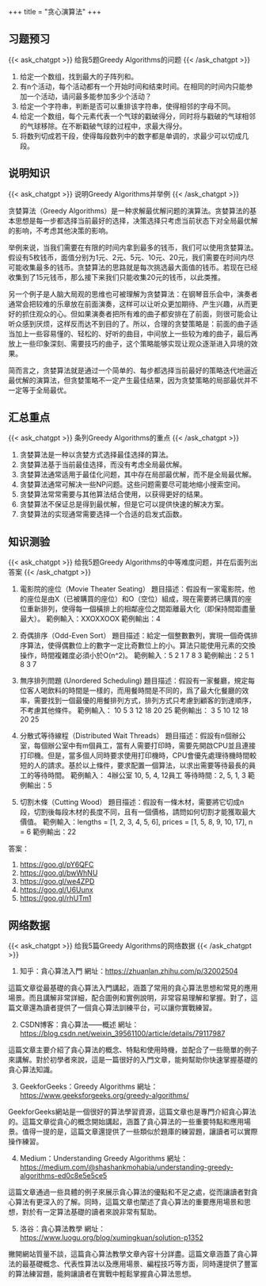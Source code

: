 +++
title = "贪心演算法"
+++
## 习题预习
{{< ask_chatgpt >}}
给我5题Greedy Algorithms的问题
{{< /ask_chatgpt >}}



1. 给定一个数组，找到最大的子阵列和。
2. 有n个活动，每个活动都有一个开始时间和结束时间。在相同的时间内只能参加一个活动，请问最多能参加多少个活动？
3. 给定一个字符串，判断是否可以重排该字符串，使得相邻的字母不同。
4. 给定一个数组，每个元素代表一个气球的戳破得分，同时将与戳破的气球相邻的气球移除。在不断戳破气球的过程中，求最大得分。
5. 将数列切成若干段，使得每段数列中的数字都是单调的，求最少可以切成几段。   

## 说明知识
{{< ask_chatgpt >}}
说明Greedy Algorithms并举例
{{< /ask_chatgpt >}}



贪婪算法（Greedy Algorithms）是一种求解最优解问题的演算法。贪婪算法的基本思想是每一步都选择当前最好的选择，决策选择只考虑当前状态下对全局最优解的影响，不考虑其他决策的影响。

举例来说，当我们需要在有限的时间内拿到最多的钱币，我们可以使用贪婪算法。假设有5枚钱币，面值分别为1元、2元、5元、10元、20元，我们需要在时间内尽可能收集最多的钱币。贪婪算法的思路就是每次挑选最大面值的钱币。若现在已经收集到了15元钱币，那么接下来我们只能收集20元的钱币，以此类推。

另一个例子是人脑大局观的思维也可被理解为贪婪算法：在钢琴音乐会中，演奏者通常会把较难的乐章放在前面演奏，这样可以让听众更加期待、产生兴趣，从而更好的抓住观众的心。但如果演奏者把所有难的曲子都安排在了前面，则很可能会让听众感到厌烦，这样反而达不到目的了。所以，合理的贪婪策略是：前面的曲子适当加上一些容易懂的、轻松的、好听的曲目，中间放上一些较为难的曲子，最后再放上一些印象深刻、需要技巧的曲子，这个策略能够实现让观众逐渐进入异境的效果。

简而言之，贪婪算法就是通过一个简单的、每步都选择当前最好的策略迭代地逼近最优解的演算法，但贪婪策略不一定产生最佳结果，因为贪婪策略的局部最优并不一定等于全局最优。   

## 汇总重点
{{< ask_chatgpt >}}
条列Greedy Algorithms的重点
{{< /ask_chatgpt >}}



1. 贪婪算法是一种以贪婪方式选择最佳选择的算法。
2. 贪婪算法基于当前最佳选择，而没有考虑全局最优解。
3. 贪婪算法通常适用于最佳化问题，其中存在局部最优解，而不是全局最优解。
4. 贪婪算法通常可解决一些NP问题。这些问题需要尽可能地缩小搜索空间。
5. 贪婪算法常常需要与其他算法结合使用，以获得更好的结果。
6. 贪婪算法不保证总是得到最优解，但是它可以提供快速的解决方案。
7. 贪婪算法的实现通常需要选择一个合适的启发式函数。   

## 知识测验
{{< ask_chatgpt >}}
给我5题Greedy Algorithms的中等难度问题，并在后面列出答案
{{< /ask_chatgpt >}}



1. 電影院的座位（Movie Theater Seating）
題目描述：假設有一家電影院，他的座位是由X（已被購買的座位）和O（空位）組成，現在需要將已購買的座位重新排列，使得每一個橫排上的相鄰座位之間距離最大化（即保持間距盡量最大）。
範例輸入：XXOXXOOX
範例輸出：4

2. 奇偶排序（Odd-Even Sort）
題目描述：給定一個整數數列，實現一個奇偶排序算法，使得偶數位上的數字一定比奇數位上的小。算法只能使用元素的交換操作，時間複雜度必須小於O(n^2)。
範例輸入：5 2 1 7 8 3
範例輸出：2 5 1 8 3 7

3. 無序排列問題 (Unordered Scheduling)
題目描述：假設有一家餐廳，規定每位客人喝飲料的時間是一樣的，而用餐時間是不同的，爲了最大化餐廳的效率，需要找到一個最優的用餐排列方式，排列方式只考慮到顧客的到達順序，不考慮其他條件。
範例輸入： 10 5 3 12 18 20 25
範例輸出： 3 5 10 12 18 20 25

4. 分散式等待線程（Distributed Wait Threads）
題目描述：假設有n個辦公室，每個辦公室中有m個員工，當有人需要打印時，需要先開啟CPU並且連接打印機。但是，當多個人同時要求使用打印機時，CPU會優先處理待機時間較短的人的請求。基於以上條件，要求配置一個算法，以求出需要等待最長的員工的等待時間。
範例輸入：
4辦公室
10, 5, 4, 12員工
等待時間：2, 5, 1, 3
範例輸出：5

5. 切割木條（Cutting Wood）
題目描述：假設有一條木材，需要將它切成n段，切割後每段木材的長度不同，且有一個價格，請問如何切割才能獲取最大價值。
範例輸入：lengths = [1, 2, 3, 4, 5, 6], prices = [1, 5, 8, 9, 10, 17], n = 6
範例輸出：22

答案：
1. https://goo.gl/pY6QFC
2. https://goo.gl/bwWhNU
3. https://goo.gl/we4ZPD
4. https://goo.gl/U6Uunx
5. https://goo.gl/rhUTm1   

## 网络数据
{{< ask_chatgpt >}}
给我5篇Greedy Algorithms的网络数据
{{< /ask_chatgpt >}}



1. 知乎：貪心算法入門
網址：https://zhuanlan.zhihu.com/p/32002504

這篇文章從最基礎的貪心算法入門講起，涵蓋了常用的貪心算法思想和常見的應用場景。而且講解非常詳細，配合圖例和實例說明，非常容易理解和掌握。對了，這篇文章還為讀者提供了一個貪心算法訓練平台，可以讓你實戰練習。

2. CSDN博客：貪心算法——概述
網址：https://blog.csdn.net/weixin_39561100/article/details/79117987

這篇文章主要介紹了貪心算法的概念、特點和使用時機，並配合了一些簡單的例子來講解。對於初學者來說，這是一篇很好的入門文章，能夠幫助你快速掌握基礎的貪心算法知識。

3. GeekforGeeks：Greedy Algorithms
網址：https://www.geeksforgeeks.org/greedy-algorithms/

GeekforGeeks網站是一個很好的算法學習資源，這篇文章也是專門介紹貪心算法的。這篇文章從貪心的概念開始講起，涵蓋了貪心算法的一些重要特點和應用場景。值得一提的是，這篇文章還提供了一些類似於題庫的練習題，讓讀者可以實際操作練習。

4. Medium：Understanding Greedy Algorithms
網址：https://medium.com/@shashankmohabia/understanding-greedy-algorithms-ed0c8e5e5ce5

這篇文章通過一些具體的例子來展示貪心算法的優點和不足之處，從而讓讀者對貪心算法有更深入的了解。同時，這篇文章也闡述了貪心算法的重要應用場景和思想，對於有一定算法基礎的讀者來說非常有幫助。

5. 洛谷：貪心算法教學
網址：https://www.luogu.org/blog/xumingkuan/solution-p1352

撇開網站質量不談，這篇貪心算法教學文章內容十分詳盡。這篇文章涵蓋了貪心算法的最基礎概念、代表性算法以及應用場景、編程技巧等方面，同時還提供了豐富的算法練習題，能夠讓讀者在實戰中輕鬆掌握貪心算法思想。   

